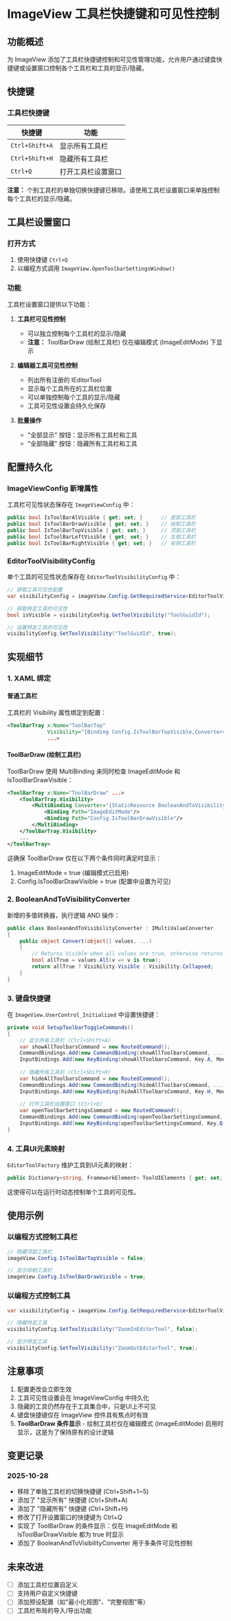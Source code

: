 # ImageView 工具栏快捷键和可见性控制

## 功能概述

为 ImageView 添加了工具栏快捷键控制和可见性管理功能，允许用户通过键盘快捷键或设置窗口控制各个工具栏和工具的显示/隐藏。

## 快捷键

### 工具栏快捷键

| 快捷键 | 功能 |
|--------|------|
| `Ctrl+Shift+A` | 显示所有工具栏 |
| `Ctrl+Shift+H` | 隐藏所有工具栏 |
| `Ctrl+Q` | 打开工具栏设置窗口 |

**注意：** 个别工具栏的单独切换快捷键已移除。请使用工具栏设置窗口来单独控制每个工具栏的显示/隐藏。

## 工具栏设置窗口

### 打开方式

1. 使用快捷键 `Ctrl+Q`
2. 以编程方式调用 `ImageView.OpenToolbarSettingsWindow()`

### 功能

工具栏设置窗口提供以下功能：

1. **工具栏可见性控制**
   - 可以独立控制每个工具栏的显示/隐藏
   - **注意：** ToolBarDraw (绘制工具栏) 仅在编辑模式 (ImageEditMode) 下显示

2. **编辑器工具可见性控制**
   - 列出所有注册的 IEditorTool
   - 显示每个工具所在的工具栏位置
   - 可以单独控制每个工具的显示/隐藏
   - 工具可见性设置会持久化保存

3. **批量操作**
   - "全部显示" 按钮：显示所有工具栏和工具
   - "全部隐藏" 按钮：隐藏所有工具栏和工具

## 配置持久化

### ImageViewConfig 新增属性

工具栏可见性状态保存在 `ImageViewConfig` 中：

```csharp
public bool IsToolBarAlVisible { get; set; }      // 底部工具栏
public bool IsToolBarDrawVisible { get; set; }    // 绘制工具栏
public bool IsToolBarTopVisible { get; set; }     // 顶部工具栏
public bool IsToolBarLeftVisible { get; set; }    // 左侧工具栏
public bool IsToolBarRightVisible { get; set; }   // 右侧工具栏
```

### EditorToolVisibilityConfig

单个工具的可见性状态保存在 `EditorToolVisibilityConfig` 中：

```csharp
// 获取工具可见性配置
var visibilityConfig = imageView.Config.GetRequiredService<EditorToolVisibilityConfig>();

// 获取特定工具的可见性
bool isVisible = visibilityConfig.GetToolVisibility("ToolGuidId");

// 设置特定工具的可见性
visibilityConfig.SetToolVisibility("ToolGuidId", true);
```

## 实现细节

### 1. XAML 绑定

#### 普通工具栏
工具栏的 Visibility 属性绑定到配置：

```xml
<ToolBarTray x:Name="ToolBarTop" 
             Visibility="{Binding Config.IsToolBarTopVisible,Converter={StaticResource bool2VisibilityConverter}}"
             ...>
```

#### ToolBarDraw (绘制工具栏)
ToolBarDraw 使用 MultiBinding 来同时检查 ImageEditMode 和 IsToolBarDrawVisible：

```xml
<ToolBarTray x:Name="ToolBarDraw" ...>
    <ToolBarTray.Visibility>
        <MultiBinding Converter="{StaticResource BooleanAndToVisibilityConverter}">
            <Binding Path="ImageEditMode"/>
            <Binding Path="Config.IsToolBarDrawVisible"/>
        </MultiBinding>
    </ToolBarTray.Visibility>
    ...
</ToolBarTray>
```

这确保 ToolBarDraw 仅在以下两个条件同时满足时显示：
1. ImageEditMode = true (编辑模式已启用)
2. Config.IsToolBarDrawVisible = true (配置中设置为可见)

### 2. BooleanAndToVisibilityConverter

新增的多值转换器，执行逻辑 AND 操作：

```csharp
public class BooleanAndToVisibilityConverter : IMultiValueConverter
{
    public object Convert(object[] values, ...)
    {
        // Returns Visible when all values are true, otherwise returns Collapsed
        bool allTrue = values.All(v => v is true);
        return allTrue ? Visibility.Visible : Visibility.Collapsed;
    }
}
```

### 3. 键盘快捷键

在 `ImageView.UserControl_Initialized` 中设置快捷键：

```csharp
private void SetupToolbarToggleCommands()
{
    // 显示所有工具栏 (Ctrl+Shift+A)
    var showAllToolbarsCommand = new RoutedCommand();
    CommandBindings.Add(new CommandBinding(showAllToolbarsCommand, ...));
    InputBindings.Add(new KeyBinding(showAllToolbarsCommand, Key.A, ModifierKeys.Control | ModifierKeys.Shift));
    
    // 隐藏所有工具栏 (Ctrl+Shift+H)
    var hideAllToolbarsCommand = new RoutedCommand();
    CommandBindings.Add(new CommandBinding(hideAllToolbarsCommand, ...));
    InputBindings.Add(new KeyBinding(hideAllToolbarsCommand, Key.H, ModifierKeys.Control | ModifierKeys.Shift));
    
    // 打开工具栏设置窗口 (Ctrl+Q)
    var openToolbarSettingsCommand = new RoutedCommand();
    CommandBindings.Add(new CommandBinding(openToolbarSettingsCommand, ...));
    InputBindings.Add(new KeyBinding(openToolbarSettingsCommand, Key.Q, ModifierKeys.Control));
}
```

### 4. 工具UI元素映射

`EditorToolFactory` 维护工具到UI元素的映射：

```csharp
public Dictionary<string, FrameworkElement> ToolUIElements { get; set; }
```

这使得可以在运行时动态控制单个工具的可见性。

## 使用示例

### 以编程方式控制工具栏

```csharp
// 隐藏顶部工具栏
imageView.Config.IsToolBarTopVisible = false;

// 显示绘制工具栏
imageView.Config.IsToolBarDrawVisible = true;
```

### 以编程方式控制工具

```csharp
var visibilityConfig = imageView.Config.GetRequiredService<EditorToolVisibilityConfig>();

// 隐藏特定工具
visibilityConfig.SetToolVisibility("ZoomInEditorTool", false);

// 显示特定工具
visibilityConfig.SetToolVisibility("ZoomOutEditorTool", true);
```

## 注意事项

1. 配置更改会立即生效
2. 工具可见性设置会在 ImageViewConfig 中持久化
3. 隐藏的工具仍然存在于工具集合中，只是UI上不可见
4. 键盘快捷键仅在 ImageView 控件具有焦点时有效
5. **ToolBarDraw 条件显示** - 绘制工具栏仅在编辑模式 (ImageEditMode) 启用时显示，这是为了保持原有的设计逻辑

## 变更记录

### 2025-10-28
- 移除了单独工具栏的切换快捷键 (Ctrl+Shift+1~5)
- 添加了 "显示所有" 快捷键 (Ctrl+Shift+A)
- 添加了 "隐藏所有" 快捷键 (Ctrl+Shift+H)
- 修改了打开设置窗口的快捷键为 Ctrl+Q
- 实现了 ToolBarDraw 的条件显示：仅在 ImageEditMode 和 IsToolBarDrawVisible 都为 true 时显示
- 添加了 BooleanAndToVisibilityConverter 用于多条件可见性控制

## 未来改进

- [ ] 添加工具栏位置自定义
- [ ] 支持用户自定义快捷键
- [ ] 添加预设配置（如"最小化视图"、"完整视图"等）
- [ ] 工具栏布局的导入/导出功能
